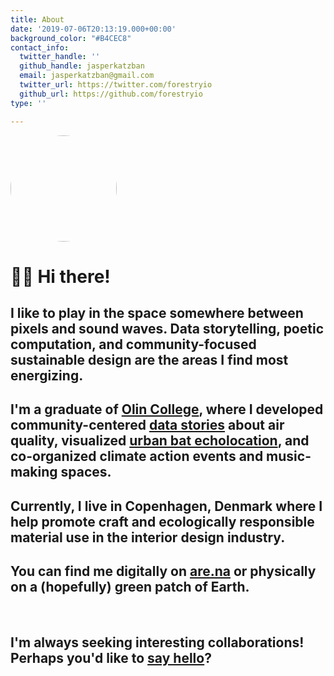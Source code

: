 ```yaml
---
title: About
date: '2019-07-06T20:13:19.000+00:00'
background_color: "#B4CEC8"
contact_info:
  twitter_handle: ''
  github_handle: jasperkatzban
  email: jasperkatzban@gmail.com
  twitter_url: https://twitter.com/forestryio
  github_url: https://github.com/forestryio
type: ''

---
```

<img src="/images/pfp.jpg" style="border-radius: 50%;" width="170px">

# 👋🏻 Hi there!

## I like to play in the space somewhere between pixels and sound waves. Data storytelling, poetic computation, and community-focused sustainable design are the areas I find most energizing.

## I'm a graduate of [Olin College](https://www.olin.edu), where I developed community-centered [data stories](https://fairmountstories.airpartners.org/) about air quality, visualized [urban bat echolocation](https://bats.jasperkatzban.com/), and co-organized climate action events and music-making spaces.

## Currently, I live in Copenhagen, Denmark where I help promote craft and ecologically responsible material use in the interior design industry. 

## You can find me digitally on [are.na](https://www.are.na/jasper-gsujoryuxpm/) or physically on a (hopefully) green patch of Earth.

<br>

## I'm always seeking interesting collaborations! Perhaps you'd like to [say hello](mailto:jasperkatzban@gmail.com?subject=Hello!&body=Howdy%2C%0D%0A%0D%0AI%20noticed%20%5Bcool-project%5D%20on%20your%20site%20and%20wanted%20to%20learn%20more%20about%20%5Binteresting-part%5D.%20How%20is%20%5Bconvenient-time%5D%20for%20a%20chat%3F%0D%0A%0D%0ASincerely%2C%0D%0A%5Bawesome-person%5D "Contact")?